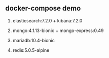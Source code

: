 ## docker-compose demo

1. elasticsearch:7.2.0 + kibana:7.2.0

2. mongo:4.1.13-bionic + mongo-express:0.49

3. mariadb:10.4-bionic

4. redis:5.0.5-alpine

